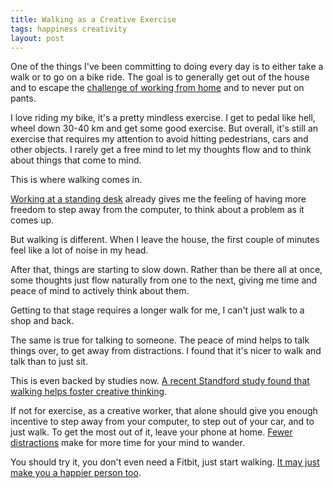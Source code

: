 ```yaml
---
title: Walking as a Creative Exercise
tags: happiness creativity
layout: post
---
```

One of the things I've been committing to doing every day is to either take a
walk or to go on a bike ride. The goal is to generally get out of the house and
to escape the [challenge of working from
home](http://www.paperplanes.de/2014/2/14/personal-challenges-of-remote-work.html) and to never put on pants.

I love riding my bike, it's a pretty mindless exercise. I get to pedal like
hell, wheel down 30-40 km and get some good exercise. But overall, it's still an
exercise that requires my attention to avoid hitting pedestrians, cars and other
objects. I rarely get a free mind to let my thoughts flow and to think about
things that come to mind.

This is where walking comes in.

[Working at a standing
desk](http://www.paperplanes.de/2014/2/10/standing-desk.html) already gives me the feeling of having more freedom
to step away from the computer, to think about a problem as it comes up.

But walking is different. When I leave the house, the first couple of minutes
feel like a lot of noise in my head.

After that, things are starting to slow down. Rather than be there all at
once, some thoughts just flow naturally from one to the next, giving me time and
peace of mind to actively think about them.

Getting to that stage requires a longer walk for me, I can't just walk to a shop
and back.

The same is true for talking to someone. The peace of mind helps to talk things
over, to get away from distractions. I found that it's nicer to walk and talk
than to just sit. 

This is even backed by studies now. [A recent Standford study found that walking
helps foster creative
thinking](http://news.stanford.edu/news/2014/april/walking-vs-sitting-042414.html).

If not for exercise, as a creative worker, that alone should give you enough
incentive to step away from your computer, to step out of your car, and to just
walk. To get the most out of it, leave your phone at home. [Fewer
distractions](http://www.paperplanes.de/2014/3/28/three-productivity-tips.html)
make for more time for your mind to wander.

You should try it, you don't even need a Fitbit, just start walking. [It may
just make you a happier person
too](http://www.fastcompany.com/3025957/work-smart/what-happens-to-our-brains-when-we-exercise-and-how-it-makes-us-happier).
